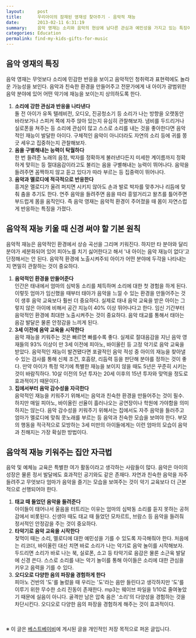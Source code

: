 ```yaml
---
layout:     post
title:      우리아이의 잠재된 영재성 찾아주기 - 음악적 재능
date:       2013-02-11 6:31:19
summary:    음악 영재는 소리와 음악의 현상에 남다른 관심과 예민성을 가지고 있는 특징이 있다. 무엇보다 음악적인 환경에 자주 노출시켜주고 좀 더 어린 나이에 악기 교육을 통해 음악적인 재능을 키워줘야 한다.
categories: Education
permalink: find-my-kids-gifts-for-music
---
```



## 음악 영재의 특징

음악 영재는 무엇보다 소리에 민감한 반응을 보이고 음악적인 청취력과 표현력에도 놀라운 가능성을 보인다. 음악과 친숙한 환경을 만들어주고 전문가에게 내 아이가 광범위한 음악 분야에 있어 어떤 악기에 재능을 보이는지 상의하도록 한다.

1. <strong>소리에 강한 관심과 반응을 나타낸다</strong>       
돌 전 아이가 유독 텔레비전, 오디오, 진공청소기 등 소리가 나는 방향을 오랫동안 바라보거나 스피커 쪽에 자주 앉아 있는지 유심히 관찰해보자. 냄비를 두드리거나 실로폰을 쳐주는 등 소리에 관심이 많고 스스로 소리를 내는 것을 좋아한다면 음악적인 재능이 발달한 아이다. 구체적인 음악이 아니더라도 자연의 소리 등에 귀를 쫑긋 세우고 집중하는지 관찰해보자.
2. <strong>음을 구별해내는 능력이 탁월하다</strong>       
한 번 들려준 노래의 음정, 박자를 정확하게 불러낸다든지 미세한 계이름까지 정확하게 맞히는 등 절대음감이라고도 불리는 음을 구별해내는 능력이 뛰어나다. 음악을 들려주면 꼼짝하지 않고 듣고 있다가 따라 부르는 등 집중력이 뛰어나다.
3. <strong>음악과 멜로디에 적극적으로 반응한다</strong>       
흥겨운 멜로디가 울려 퍼지면 시키지 않아도 손과 발로 박자를 맞추거나 리듬에 맞춰 춤을 추기도 한다. 연주 음악을 들려주면 음을 따라 흥얼거리고 왈츠를 틀어주면 부드럽게 몸을 움직인다. 즉 음악 영재는 음악적 환경이 주어졌을 때 몸이 자연스럽게 반응하는 특징을 가졌다.



## 음악적 재능 키울 때 신경 써야 할 기본 원칙

음악적 재능은 음악적인 환경에서 상승 곡선을 그리며 키워진다. 하지만 타 분야와 달리 분야가 세분화되어 있어 피아노를 치기 싫어한다고 해서 '내 아이는 음악 재능이 없다'고 단정해서는 안 된다. 음악적 환경에 노출시켜주되 아이가 어떤 분야에 두각을 나타내는지 면밀히 관찰하는 것이 중요하다.

1. <strong>음악적인 환경을 만들어준다</strong>       
인간은 태내에서 엄마의 심박동 소리를 체득하며 소리에 대한 첫 경험을 하게 된다. 이렇듯 엄마가 임신했을 때부터 태아가 음악을 느낄 수 있는 환경을 만들어주는 것이 생후 음악 교육보다 훨씬 더 중요하다. 실제로 태내 음악 교육을 받은 아이는 그렇지 않은 아이에 비해서 공간 지능이 40% 이상 뛰어나다고 한다. 임신 기간부터 음악적인 환경에 최대한 노출시켜주는 것이 중요하다. 음악 태교를 통해서 태아는 음감 발달은 물론 안정감을 느끼게 된다.
2. <strong>3세 이전에 음악 교육을 시작한다</strong>       
음악 재능을 키워주는 것은 빠르면 빠를수록 좋다. 실제로 절대음감을 지닌 음악 영재들의 93% 이상이 만 3세 이전에 피아노, 바이올린 등 고정 악기로 음악 교육을 받았다. 음악적인 재능이 발견됐다면 포괄적인 음악 적성 중 아이의 재능을 찾아낼 수 있는 검사를 통해 신체 조건, 호흡량, 리듬력 등을 판단해 분야를 정하는 것이 좋다. 만약 아이가 특정 악기에 특별한 재능을 보이지 않을 때도 5년은 꾸준히 시키는 것이 바람직하다. 10살 이전의 5년 투자는 20세 이후의 15년 투자와 맞먹을 정도로 효과적이기 때문이다.
3. <strong>집에서부터 음악 감수성을 자극한다</strong>       
음악적인 재능을 키워주기 위해서는 음악과 친숙한 환경을 만들어주는 것이 필수. 하지만 매일 피아노, 바이올린 선율이 흘러나오는 공연장이나 학원에 가야함을 의미하지는 않는다. 음악 감수성을 키워주기 위해서는 집에서도 자주 음악을 들러주고 엄마가 멜로디에 맞춰 콧노래를 부르는 등 음악과 친숙한 모습을 보여야 한다. 부모의 행동을 적극적으로 모방하는 3세 미만의 아이들에게는 이런 엄마의 모습이 음악과 친해지는 가장 확실한 방법이다.



## 음악적 재능 키워주는 집안 자극법

음악 및 예체능 교육은 특별한 여가 활동이라고 생각하는 사람들이 많다. 음악은 아이의 성장은 물론 정서 발달에도 효과적인 공기와도 같은 존재다. 자연과 친숙한 음악을 자주 들려주고 무엇보다 엄마가 음악을 즐기는 모습을 보여주는 것이 악기 교육보다 더 근본적으로 선행되어야 한다.

1. <strong>태교 때 들었던 음악을 들려준다</strong>       
아이들이 태어나서 울음을 터트리는 이유는 엄마의 심박동 소리를 듣지 못하는 공허감에서 비롯된다. 신생아 때도 태교 때 들었던 모차르트, 브람스 등 음악을 들려줘 정서적인 안정감을 주는 것이 중요하다.
2. <strong>타악기로 음악 교육을 시작한다</strong>       
젖먹이 때는 소리, 멜로디에 대한 예민성을 기를 수 있도록 자극해줘야 한다. 처음에는 리코더, 바이올린 대신 치면 바로 소리가 나는 악기로 음악 놀이를 시작해보자. 두드리면 소리가 바로 나는 북, 실로폰, 소고 등 타악기로 음감은 물론 소근육 발달에 신경 쓴다. 스스로 소리를 내는 악기 놀이를 통해 아이들은 소리에 대한 관심을 키우고 음력을 기를 수 있다.
3. <strong>오디오로 다양한 음의 파장을 경험하게 한다</strong>       
피아노 건반의 '도'를 눌렀을 때 우리는 '도'라는 음만 들린다고 생각하지만 '도'를 이루기 위한 무수한 소리 진동이 존재한다. mp3는 웨이브 파일을 1/10로 줄여놓았기 때문에 실음이 아니다. 골격만 남은 압축 음은 '소리'의 다양성을 경험하는 것을 차단시킨다. 오디오로 다양한 음의 파장을 경험하게 해주는 것이 효과적이다. 


<br /><br />
※ 이 글은 [베스트베이비](http://www.ibestbaby.co.kr)에 게시된 글을 개인적인 저장 목적으로 퍼온 글입니다.